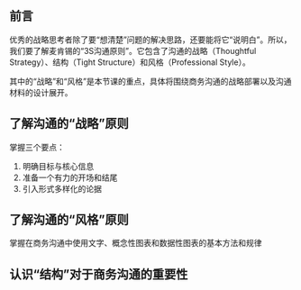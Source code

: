 ## 前言
优秀的战略思考者除了要“想清楚”问题的解决思路，还要能将它“说明白”。所以，我们要了解麦肯锡的“3S沟通原则”。它包含了沟通的战略（Thoughtful Strategy）、结构（Tight Structure）和风格（Professional Style）。

其中的“战略”和“风格”是本节课的重点，具体将围绕商务沟通的战略部署以及沟通材料的设计展开。
## 了解沟通的“战略”原则
掌握三个要点：
1. 明确目标与核心信息
2. 准备一个有力的开场和结尾
3. 引入形式多样化的论据
## 了解沟通的“风格”原则
掌握在商务沟通中使用文字、概念性图表和数据性图表的基本方法和规律
## 认识“结构”对于商务沟通的重要性
